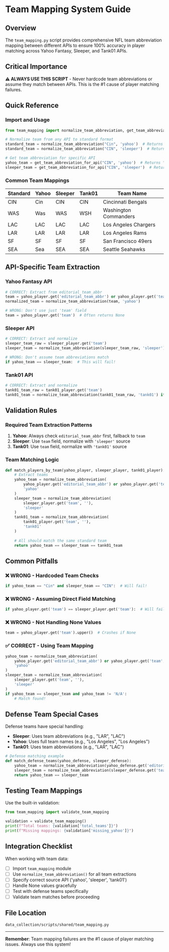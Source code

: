 # Team Mapping System Guide

## Overview

The `team_mapping.py` script provides comprehensive NFL team abbreviation mapping between different APIs to ensure 100% accuracy in player matching across Yahoo Fantasy, Sleeper, and Tank01 APIs.

## Critical Importance

**⚠️ ALWAYS USE THIS SCRIPT** - Never hardcode team abbreviations or assume they match between APIs. This is the #1 cause of player matching failures.

## Quick Reference

### Import and Usage
```python
from team_mapping import normalize_team_abbreviation, get_team_abbreviation_for_api

# Normalize team from any API to standard format
standard_team = normalize_team_abbreviation("Cin", 'yahoo')  # Returns "CIN"
standard_team = normalize_team_abbreviation("CIN", 'sleeper')  # Returns "CIN"

# Get team abbreviation for specific API
yahoo_team = get_team_abbreviation_for_api("CIN", 'yahoo')  # Returns "Cin"
sleeper_team = get_team_abbreviation_for_api("CIN", 'sleeper')  # Returns "CIN"
```

### Common Team Mappings

| Standard | Yahoo | Sleeper | Tank01 | Team Name |
|----------|-------|---------|--------|-----------|
| CIN | Cin | CIN | CIN | Cincinnati Bengals |
| WAS | Was | WAS | WSH | Washington Commanders |
| LAC | LAC | LAC | LAC | Los Angeles Chargers |
| LAR | LAR | LAR | LAR | Los Angeles Rams |
| SF | SF | SF | SF | San Francisco 49ers |
| SEA | Sea | SEA | SEA | Seattle Seahawks |

## API-Specific Team Extraction

### Yahoo Fantasy API
```python
# CORRECT: Extract from editorial_team_abbr
team = yahoo_player.get('editorial_team_abbr') or yahoo_player.get('team', 'N/A')
normalized_team = normalize_team_abbreviation(team, 'yahoo')

# WRONG: Don't use just 'team' field
team = yahoo_player.get('team')  # Often returns None
```

### Sleeper API
```python
# CORRECT: Extract and normalize
sleeper_team_raw = sleeper_player.get('team')
sleeper_team = normalize_team_abbreviation(sleeper_team_raw, 'sleeper') if sleeper_team_raw else ''

# WRONG: Don't assume team abbreviations match
if yahoo_team == sleeper_team:  # This will fail!
```

### Tank01 API
```python
# CORRECT: Extract and normalize
tank01_team_raw = tank01_player.get('team')
tank01_team = normalize_team_abbreviation(tank01_team_raw, 'tank01') if tank01_team_raw else ''
```

## Validation Rules

### Required Team Extraction Patterns
1. **Yahoo**: Always check `editorial_team_abbr` first, fallback to `team`
2. **Sleeper**: Use `team` field, normalize with `'sleeper'` source
3. **Tank01**: Use `team` field, normalize with `'tank01'` source

### Team Matching Logic
```python
def match_players_by_team(yahoo_player, sleeper_player, tank01_player):
    # Extract teams
    yahoo_team = normalize_team_abbreviation(
        yahoo_player.get('editorial_team_abbr') or yahoo_player.get('team', 'N/A'), 
        'yahoo'
    )
    sleeper_team = normalize_team_abbreviation(
        sleeper_player.get('team', ''), 
        'sleeper'
    )
    tank01_team = normalize_team_abbreviation(
        tank01_player.get('team', ''), 
        'tank01'
    )
    
    # All should match the same standard team
    return yahoo_team == sleeper_team == tank01_team
```

## Common Pitfalls

### ❌ WRONG - Hardcoded Team Checks
```python
if yahoo_team == "Cin" and sleeper_team == "CIN":  # Will fail!
```

### ❌ WRONG - Assuming Direct Field Matching
```python
if yahoo_player.get('team') == sleeper_player.get('team'):  # Will fail!
```

### ❌ WRONG - Not Handling None Values
```python
team = yahoo_player.get('team').upper()  # Crashes if None
```

### ✅ CORRECT - Using Team Mapping
```python
yahoo_team = normalize_team_abbreviation(
    yahoo_player.get('editorial_team_abbr') or yahoo_player.get('team', 'N/A'), 
    'yahoo'
)
sleeper_team = normalize_team_abbreviation(
    sleeper_player.get('team', ''), 
    'sleeper'
)
if yahoo_team == sleeper_team and yahoo_team != 'N/A':
    # Match found!
```

## Defense Team Special Cases

Defense teams have special handling:
- **Sleeper**: Uses team abbreviations (e.g., "LAR", "LAC")
- **Yahoo**: Uses full team names (e.g., "Los Angeles", "Los Angeles")
- **Tank01**: Uses team abbreviations (e.g., "LAR", "LAC")

```python
# Defense matching example
def match_defense_teams(yahoo_defense, sleeper_defense):
    yahoo_team = normalize_team_abbreviation(yahoo_defense.get('editorial_team_abbr', ''), 'yahoo')
    sleeper_team = normalize_team_abbreviation(sleeper_defense.get('team', ''), 'sleeper')
    return yahoo_team == sleeper_team
```

## Testing Team Mappings

Use the built-in validation:
```python
from team_mapping import validate_team_mapping

validation = validate_team_mapping()
print(f"Total teams: {validation['total_teams']}")
print(f"Missing mappings: {validation['missing_yahoo']}")
```

## Integration Checklist

When working with team data:

- [ ] Import `team_mapping` module
- [ ] Use `normalize_team_abbreviation()` for all team extractions
- [ ] Specify correct source API ('yahoo', 'sleeper', 'tank01')
- [ ] Handle None values gracefully
- [ ] Test with defense teams specifically
- [ ] Validate team matches before proceeding

## File Location
`data_collection/scripts/shared/team_mapping.py`

---

**Remember**: Team mapping failures are the #1 cause of player matching issues. Always use this system!
